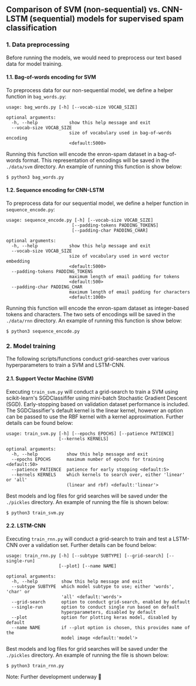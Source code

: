 ## Comparison of SVM (non-sequential) vs. CNN-LSTM (sequential) models for supervised spam classification

### 1. Data preprocessing

Before running the models, we would need to preprocess our text based data for model training.

#### 1.1. Bag-of-words encoding for SVM

To preprocess data for our non-sequential model, we define a helper function in `bag_words.py`:

```
usage: bag_words.py [-h] [--vocab-size VOCAB_SIZE]

optional arguments:
  -h, --help            show this help message and exit
  --vocab-size VOCAB_SIZE
                        size of vocabulary used in bag-of-words encoding
                        <default:5000>
```

Running this function will encode the enron-spam dataset in a bag-of-words format. This representation of encodings will be saved in the `./data/svm` directory. An example of running this function is show below:

```shell
$ python3 bag_words.py
```

#### 1.2. Sequence encoding for CNN-LSTM

To preprocess data for our sequential model, we define a helper function in `sequence_encode.py`:

```
usage: sequence_encode.py [-h] [--vocab-size VOCAB_SIZE]
                         [--padding-tokens PADDING_TOKENS]
                         [--padding-char PADDING_CHAR]

optional arguments:
  -h, --help            show this help message and exit
  --vocab-size VOCAB_SIZE
                        size of vocabulary used in word vector embedding
                        <default:5000>
  --padding-tokens PADDING_TOKENS
                        maximum length of email padding for tokens
                        <default:500>
  --padding-char PADDING_CHAR
                        maximum length of email padding for characters
                        <default:1000>
```

Running this function will encode the enron-spam dataset as integer-based tokens and characters. The two sets of encodings will be saved in the `./data/rnn` directory. An example of running this function is show below:

```shell
$ python3 sequence_encode.py
```

### 2. Model training

The following scripts/functions conduct grid-searches over various hyperparameters to train a SVM and LSTM-CNN.

#### 2.1. Support Vector Machine (SVM)

Executing `train_svm.py` will conduct a grid-search to train a SVM using scikit-learn's SGDClassififer using mini-batch Stochastic Gradient Descent (SGD). Early-stopping based on validation dataset performance is included. The SGDClassifier's default kernel is the linear kernel, however an option can be passed to use the RBF kernel with a kernel approximation. Further details can be found below:

```
usage: train_svm.py [-h] [--epochs EPOCHS] [--patience PATIENCE]
                    [--kernels KERNELS]

optional arguments:
  -h, --help           show this help message and exit
  --epochs EPOCHS      maximum number of epochs for training <default:50>
  --patience PATIENCE  patience for early stopping <default:5>
  --kernels KERNELS    which kernels to search over, either 'linear' or 'all'
                       (linear and rbf) <default:'linear'>
```

Best models and log files for grid searches will be saved under the `./pickles` directory. An example of running the file is shown below:

```
$ python3 train_svm.py
```

#### 2.2. LSTM-CNN

Executing `train_rnn.py` will conduct a grid-search to train and test a LSTM-CNN over a validation set. Further details can be found below:

```
usage: train_rnn.py [-h] [--subtype SUBTYPE] [--grid-search] [--single-run]
                    [--plot] [--name NAME]

optional arguments:
  -h, --help         show this help message and exit
  --subtype SUBTYPE  which model subtype to use; either 'words', 'char' or
                     'all' <default:'words'>
  --grid-search      option to conduct grid-search, enabled by default
  --single-run       option to conduct single run based on default
                     hyperparameters, disabled by default
  --plot             option for plotting keras model, disabled by default
  --name NAME        if --plot option is chosen, this provides name of the
                     model image <default:'model'>
```

Best models and log files for grid searches will be saved under the `./pickles` directory. An example of running the file is shown below:

```
$ python3 train_rnn.py
```

Note: Further development underway :snail:
